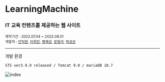 # LearningMachine

<h3> IT 교육 컨텐츠를 제공하는 웹 사이트</h3>
<small>제작기간 : 2022.07.04 ~ 2022.08.01</small> <br>
<small>개발자 : <a href = "https://github.com/IkhyeonAhn">안익현</a>, <a href="https://github.com/Hijineee">이희진</a>,  <a href = "https://github.com/skek3039">명재성</a>, <a href="https://github.com/Moonmaji">문형석</a>, <a href="https://github.com/ParkGuTy">박성균</a></small>
<hr>
개발 환경

    STS ver3.9.9 released / Tomcat 9.0 / mariaDB 10.7





![index](https://user-images.githubusercontent.com/101648395/182089931-e03b4948-a361-4a54-9f7f-2a7b2f639360.png)
